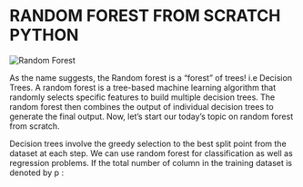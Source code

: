 # RANDOM FOREST FROM SCRATCH PYTHON

![Random Forest](https://user-images.githubusercontent.com/40186859/181785903-f3f0eea8-974d-4218-91de-781d36938db1.jpg)

As the name suggests, the Random forest is a “forest” of trees! i.e Decision Trees. A random forest is a tree-based machine learning algorithm that randomly selects specific features to build multiple decision trees. The random forest then combines the output of individual decision trees to generate the final output. Now, let’s start our today’s topic on random forest from scratch.

Decision trees involve the greedy selection to the best split point from the dataset at each step. We can use random forest for classification as well as regression problems. If the total number of column in the training dataset is denoted by p :


